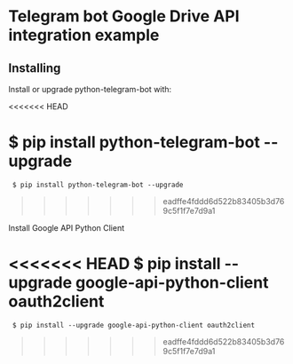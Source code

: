 # Telegram bot Google Drive API integration example

## Installing


Install or upgrade python-telegram-bot with:

<<<<<<< HEAD

 $ pip install python-telegram-bot --upgrade
=======
```
 $ pip install python-telegram-bot --upgrade
```
>>>>>>> eadffe4fddd6d522b83405b3d769c5f1f7e7d9a1

Install Google API Python Client

<<<<<<< HEAD
 $ pip install --upgrade google-api-python-client oauth2client
=======
```
 $ pip install --upgrade google-api-python-client oauth2client
```
>>>>>>> eadffe4fddd6d522b83405b3d769c5f1f7e7d9a1
